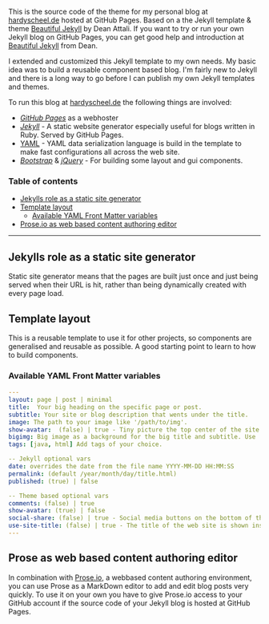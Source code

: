 This is the source code of the theme for my personal blog at [hardyscheel.de](https://hardyscheel.de) hosted at GitHub Pages. Based on a the Jekyll template & theme [Beautiful Jekyll](https://deanattali.com/beautiful-jekyll) by Dean Attali.
If you want to try or run your own Jekyll blog on GitHub Pages, you can get good help and introduction at [Beautiful Jekyll](https://deanattali.com/beautiful-jekyll) from Dean.

I extended and customized this Jekyll template to my own needs. My basic idea was to build a reusable component based blog. I'm fairly new to Jekyll and there is a long way to go before I can publish my own Jekyll templates and themes.

To run this blog at [hardyscheel.de](https://hardyscheel.de) the following things are involved:
- [*GitHub Pages*](https://pages.github.com/) as a webhoster
- [*Jekyll*](https://jekyllrb.com/) - A static website generator especially useful for blogs written in Ruby. Served by GitHub Pages.
- [YAML](https://yaml.org/) - YAML data serialization language is build in the template to make fast configurations all across the web site.
- [*Bootstrap*](http://getbootstrap.com/) & [*jQuery*](https://jquery.com/) - For building some layout and gui components.

### Table of contents
- [Jekylls role as a static site generator](#jekylls-role-as-a-static-site-generator)
- [Template layout](#template-layout)
    - [Available YAML Front Matter variables](#available-yaml-front-matter-variables)
- [Prose.io as web based content authoring editor](###prose-as-web-based-content-authoring-editor)

---

## Jekylls role as a static site generator
Static site generator means that the pages are built just once and just being served when their URL is hit, rather than being dynamically created with every page load.

## Template layout
This is a reusable template to use it for other projects, so components are generalised and reusable as possible. A good starting point to learn to how to build components.

### Available YAML Front Matter variables

```YAML
---
layout: page | post | minimal
title:	Your big heading on the specific page or post.
subtitle: Your site or blog description that wents under the title.
image: The path to your image like '/path/to/img'.
show-avatar:  (false) | true - Tiny picture the top center of the site.
bigimg:	Big image as a background for the big title and subtitle. Use '/path/to/img'.
tags: [java, html] Add tags of your choice.

-- Jekyll optional vars
date: overrides the date from the file name YYYY-MM-DD HH:MM:SS
permalink: (default /year/month/day/title.html)
published: (true) | false

-- Theme based optional vars
comments: (false) | true
show-avatar: (true) | false
social-share: (false) | true - Social media buttons on the bottom of the site.
use-site-title: (false) | true - The title of the web site is shown instead of the specific page or post title.
---
```
## Prose as web based content authoring editor
In combination with [Prose.io](https://prose.io/#about), a webbased content authoring environment, you can use Prose as a MarkDown editor to add and edit blog posts very quickly. To use it on your own you have to give Prose.io access to your GitHub account if the source code of your Jekyll blog is hosted at GitHub Pages.
